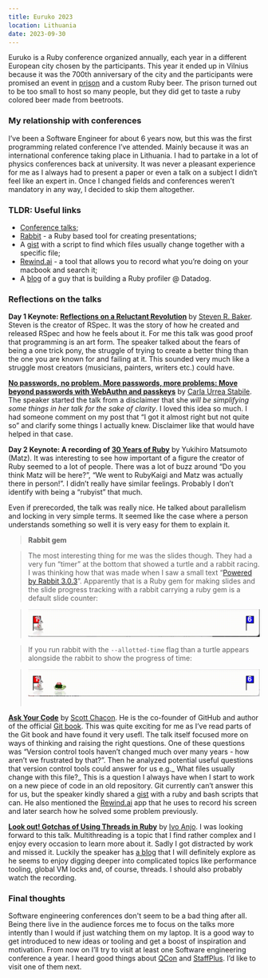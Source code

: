```yaml
---
title: Euruko 2023
location: Lithuania
date: 2023-09-30
---
```


Euruko is a Ruby conference organized annually, each year in a different European city chosen by the participants. This year it ended up in Vilnius because it was the 700th anniversary of the city and the participants were promised an event in [prison](https://www.lukiskiukalejimas.lt/pasivaiksciojimai/) and a custom Ruby beer. The prison turned out to be too small to host so many people, but they did get to taste a ruby colored beer made from beetroots.


### My relationship with conferences

I’ve been a Software Engineer for about 6 years now, but this was the first programming related conference I’ve attended. Mainly because it was an international conference taking place in Lithuania.  I had to partake in a lot of physics conferences back at university. It was never a pleasant experience for me as I always had to present a paper or even a talk on a subject I didn’t feel like an expert in. Once I changed fields and conferences weren’t mandatory in any way, I decided to skip them altogether. 


### TLDR: Useful links

* [Conference talks](https://www.youtube.com/@Euruko/featured);
* [Rabbit](https://rabbit-shocker.org/) - a Ruby based tool for creating presentations;
* A [gist](https://gist.github.com/schacon/a5da5f2e2e076eb2434f8775ac5ff55e) with a script to find which files usually change together with a specific file;
* [Rewind.ai](https://www.rewind.ai/) - a tool that allows you to record what you’re doing on your macbook and search it;
* A [blog](https://ivoanjo.me/) of a guy that is building a Ruby profiler @ Datadog.


### Reflections on the talks

**Day 1 Keynote: [Reflections on a Reluctant Revolution](https://www.youtube.com/live/iS-ReoqrWIY?si=HvLimRzFOGfwGkop&t=1630)** by [Steven R. Baker](https://stevenrbaker.com/). Steven is the creator of RSpec. It was the story of how he created and released RSpec and how he feels about it. For me this talk was good proof that programming is an art form. The speaker talked about the fears of being a one trick pony, the struggle of trying to create a better thing than the one you are known for and failing at it. This sounded very much like a struggle most creators (musicians, painters, writers etc.) could have.

**[No passwords, no problem. More passwords, more problems: Move beyond passwords with WebAuthn and passkeys](https://www.youtube.com/live/iS-ReoqrWIY?si=PF5Mnh8aVwiUNn2U&t=7389)** by [Carla Urrea Stabile](https://carlastabile.tech/). The speaker started the talk from a disclaimer that she _will be simplifying some things in her talk for the sake of clarity_. I loved this idea so much. I had someone comment on my post that “I got it almost right but not quite so” and clarify some things I actually knew. Disclaimer like that would have helped in that case. 

**Day 2 Keynote: A recording of [30 Years of Ruby](https://www.youtube.com/live/5WmhTMcnO7U?si=Vs9m3Qw1r7AyXQV_&t=1111)** by Yukihiro Matsumoto (Matz). It was interesting to see how important of a figure the creator of Ruby seemed to a lot of people. There was a lot of buzz around “Do you think Matz will be here?”, “We went to RubyKaigi and Matz was actually there in person!”. I didn’t really have similar feelings. Probably I don’t identify with being a “rubyist” that much. 

Even if prerecorded, the talk was really nice. He talked about parallelism and locking in very simple terms. It seemed like the case where a person understands something so well it is very easy for them to explain it. 


> **Rabbit gem**
    
> The most interesting thing for me was the slides though. They had a very fun “timer” at the bottom that showed a turtle and a rabbit racing. I was thinking how that was made when I saw a small text “[Powered by Rabbit 3.0.3](https://rabbit-shocker.org/)”. Apparently that is a Ruby gem for making slides and the slide progress tracking with a rabbit carrying a ruby gem is a default slide counter:

> ![Rabbit](/assets/videos/rabbit.gif)

> If you run rabbit with the `--allotted-time` flag than a turtle appears alongside the rabbit to show the progress of time:

> ![Rabbit & Turtle](/assets/videos/turtle.gif)
<br/><br/>

**[Ask Your Code](https://www.youtube.com/live/5WmhTMcnO7U?si=zKn91cqIgYq3IBak&t=6891)** by [Scott Chacon](https://scottchacon.com/about.html). He is the co-founder of GitHub and author of the official [Git book](https://git-scm.com/book/en/v2). This was quite exciting for me as I’ve read parts of the Git book and have found it very usefl. The talk itself focused more on ways of thinking  and raising the right questions. One of these questions was “Version control tools haven’t changed much over many years - how aren’t we frustrated by that?”. Then he analyzed potential useful questions that version control tools could answer for us e.g._ What files usually change with this file?_ This is a question I always have when I start to work on a new piece of code in an old repository. Git currently can’t answer this for us, but the speaker kindly shared a [gist](https://gist.github.com/schacon/a5da5f2e2e076eb2434f8775ac5ff55e) with a ruby and bash scripts that can.
He also mentioned the [Rewind.ai](https://www.rewind.ai/) app that he uses to record his screen and later search how he solved some problem previously.

**[Look out! Gotchas of Using Threads in Ruby](https://www.youtube.com/live/5WmhTMcnO7U?si=lmtwp1gxOJfRQcoo&t=9912)** by [Ivo Anjo](https://ivoanjo.me/). I was looking forward to this talk. Multithreading is a topic that I find rather complex and I enjoy every occasion to learn more about it. Sadly I got distracted by work and missed it. Luckily the speaker has [a blog](https://ivoanjo.me/) that I will definitely explore as he seems to enjoy digging deeper into complicated topics like performance tooling, global VM locks and, of course, threads. I should also probably watch the recording. 


### Final thoughts

Software engineering conferences don't seem to be a bad thing after all. Being there live in the audience forces me to focus on the talks more intently than I would if just watching them on my laptop. It is a good way to get introduced to new ideas or tooling and get a boost of inspiration and motivation. From now on I’ll try to visit at least one Software engineering conference a year. I heard good things about [QCon](https://qconferences.com/) and [StaffPlus](https://leaddev.com/staffplus-london). I’d like to visit one of them next. 
